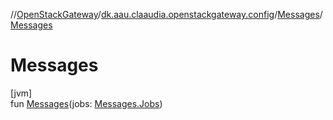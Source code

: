 //[OpenStackGateway](../../../index.md)/[dk.aau.claaudia.openstackgateway.config](../index.md)/[Messages](index.md)/[Messages](-messages.md)

# Messages

[jvm]\
fun [Messages](-messages.md)(jobs: [Messages.Jobs](-jobs/index.md))
